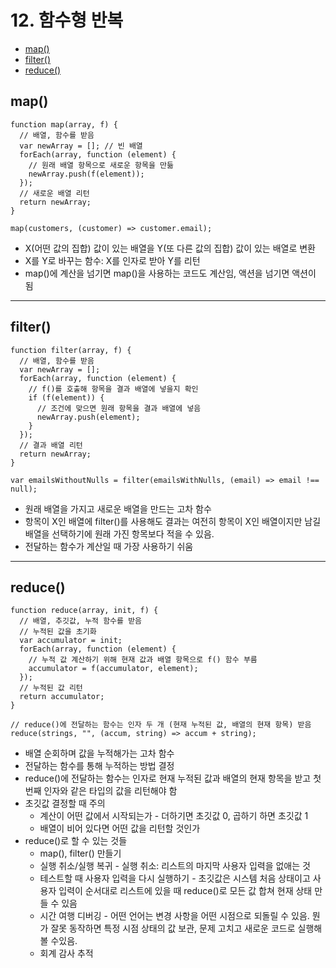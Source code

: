 # 12. 함수형 반복

- [map()](#map)
- [filter()](#filter)
- [reduce()](#reduce)

## map()

```tsx
function map(array, f) {
  // 배열, 함수를 받음
  var newArray = []; // 빈 배열
  forEach(array, function (element) {
    // 원래 배열 항목으로 새로운 항목을 만듦
    newArray.push(f(element));
  });
  // 새로운 배열 리턴
  return newArray;
}

map(customers, (customer) => customer.email);
```

- X(어떤 값의 집합) 값이 있는 배열을 Y(또 다른 값의 집합) 값이 있는 배열로 변환
- X를 Y로 바꾸는 함수: X를 인자로 받아 Y를 리턴
- map()에 계산을 넘기면 map()을 사용하는 코드도 계산임, 액션을 넘기면 액션이 됨


---


## filter()

```tsx
function filter(array, f) {
  // 배열, 함수를 받음
  var newArray = [];
  forEach(array, function (element) {
    // f()를 호출해 항목을 결과 배열에 넣을지 확인
    if (f(element)) {
      // 조건에 맞으면 원래 항목을 결과 배열에 넣음
      newArray.push(element);
    }
  });
  // 결과 배열 리턴
  return newArray;
}

var emailsWithoutNulls = filter(emailsWithNulls, (email) => email !== null);
```

- 원래 배열을 가지고 새로운 배열을 만드는 고차 함수
- 항목이 X인 배열에 filter()를 사용해도 결과는 여전히 항목이 X인 배열이지만 남길 배열을 선택하기에 원래 가진 항목보다 적을 수 있음.
- 전달하는 함수가 계산일 때 가장 사용하기 쉬움


---


## reduce()

```tsx
function reduce(array, init, f) {
  // 배열, 추깃값, 누적 함수를 받음
  // 누적된 값을 초기화
  var accumulator = init;
  forEach(array, function (element) {
    // 누적 값 계산하기 위해 현재 값과 배열 항목으로 f() 함수 부름
    accumulator = f(accumulator, element);
  });
  // 누적된 값 리턴
  return accumulator;
}

// reduce()에 전달하는 함수는 인자 두 개 (현재 누적된 값, 배열의 현재 항목) 받음
reduce(strings, "", (accum, string) => accum + string);
```

- 배열 순회하며 값을 누적해가는 고차 함수
- 전달하는 함수를 통해 누적하는 방법 결정
- reduce()에 전달하는 함수는 인자로 현재 누적된 값과 배열의 현재 항목을 받고 첫 번째 인자와 같은 타입의 값을 리턴해야 함
- 초깃값 결정할 때 주의
  - 계산이 어떤 값에서 시작되는가 - 더하기면 초깃값 0, 곱하기 하면 초깃값 1
  - 배열이 비어 있다면 어떤 값을 리턴할 것인가
- reduce()로 할 수 있는 것들
  - map(), filter() 만들기
  - 실행 취소/실행 복귀 - 실행 취소: 리스트의 마지막 사용자 입력을 없애는 것
  - 테스트할 때 사용자 입력을 다시 실행하기 - 초깃값은 시스템 처음 상태이고 사용자 입력이 순서대로 리스트에 있을 때 reduce()로 모든 값 합쳐 현재 상태 만들 수 있음
  - 시간 여행 디버깅 - 어떤 언어는 변경 사항을 어떤 시점으로 되돌릴 수 있음. 뭔가 잘못 동작하면 특정 시점 상태의 값 보관, 문제 고치고 새로운 코드로 실행해볼 수있음.
  - 회계 감사 추적
